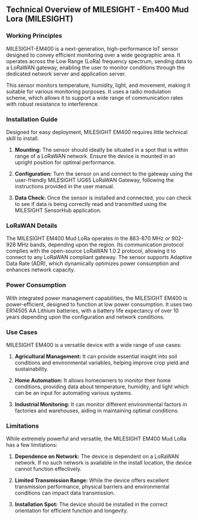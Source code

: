 ## Technical Overview of MILESIGHT - Em400 Mud Lora (MILESIGHT)

### Working Principles

MILESIGHT-EM400 is a next-generation, high-performance IoT sensor designed to convey efficient monitoring over a wide geographic area. It operates across the Low Range (LoRa) frequency spectrum, sending data to a LoRaWAN gateway, enabling the user to monitor conditions through the dedicated network server and application server.

This sensor monitors temperature, humidity, light, and movement, making it suitable for various monitoring purposes. It uses a radio modulation scheme, which allows it to support a wide range of communication rates with robust resistance to interference. 

### Installation Guide

Designed for easy deployment, MILESIGHT EM400 requires little technical skill to install.

1. **Mounting:** The sensor should ideally be situated in a spot that is within range of a LoRaWAN network. Ensure the device is mounted in an upright position for optimal performance.

2. **Configuration:** Turn the sensor on and connect to the gateway using the user-friendly MILESIGHT UG65 LoRaWAN Gateway, following the instructions provided in the user manual.

3. **Data Check:** Once the sensor is installed and connected, you can check to see if data is being correctly read and transmitted using the MILESIGHT SensorHub application.

### LoRaWAN Details

The MILESIGHT EM400 Mud LoRa operates in the 863-870 MHz or 902-928 MHz bands, depending upon the region. Its communication protocol complies with the open-source LoRaWAN 1.0.2 protocol, allowing it to connect to any LoRaWAN compliant gateway. The sensor supports Adaptive Data Rate (ADR), which dynamically optimizes power consumption and enhances network capacity.

### Power Consumption

With integrated power management capabilities, the MILESIGHT EM400 is power-efficient, designed to function at low power consumption. It uses two ER14505 AA Lithium batteries, with a battery life expectancy of over 10 years depending upon the configuration and network conditions.

### Use Cases

MILESIGHT EM400 is a versatile device with a wide range of use cases:

1. **Agricultural Management:** It can provide essential insight into soil conditions and environmental variables, helping improve crop yield and sustainability.
 
2. **Home Automation:** It allows homeowners to monitor their home conditions, providing data about temperature, humidity, and light which can be an input for automating various systems.
  
3. **Industrial Monitoring:** It can monitor different environmental factors in factories and warehouses, aiding in maintaining optimal conditions.

### Limitations

While extremely powerful and versatile, the MILESIGHT EM400 Mud LoRa has a few limitations:

1. **Dependence on Network:** The device is dependent on a LoRaWAN network. If no such network is available in the install location, the device cannot function effectively.
   
2. **Limited Transmission Range:** While the device offers excellent transmission performance, physical barriers and environmental conditions can impact data transmission.
   
3. **Installation Spot:** The device should be installed in the correct orientation for efficient function and longevity.